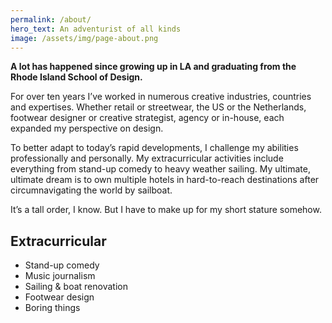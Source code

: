 ```yaml
---
permalink: /about/
hero_text: An adventurist of all kinds
image: /assets/img/page-about.png
---
```


**A lot has happened since growing up in LA and graduating from the Rhode Island School of Design.**

For over ten years I’ve worked in numerous creative industries, countries and expertises. Whether retail or streetwear, the US or the Netherlands, footwear designer or creative strategist, agency or in-house, each expanded my perspective on design.

To better adapt to today’s rapid developments, I challenge my abilities professionally and personally. My extracurricular activities include everything from stand-up comedy to heavy weather sailing. My ultimate, ultimate dream is to own multiple hotels in hard-to-reach destinations after circumnavigating the world by sailboat.

It’s a tall order, I know. But I have to make up for my short stature somehow.

## Extracurricular

- Stand-up comedy
- Music journalism
- Sailing & boat renovation
- Footwear design
- Boring things
